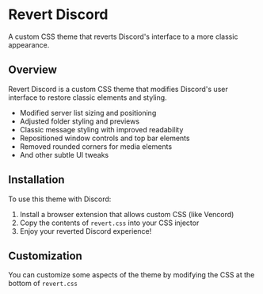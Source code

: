 # Revert Discord

A custom CSS theme that reverts Discord's interface to a more classic appearance.

## Overview

Revert Discord is a custom CSS theme that modifies Discord's user interface to restore classic elements and styling.

- Modified server list sizing and positioning
- Adjusted folder styling and previews
- Classic message styling with improved readability
- Repositioned window controls and top bar elements
- Removed rounded corners for media elements
- And other subtle UI tweaks

## Installation

To use this theme with Discord:

1. Install a browser extension that allows custom CSS (like Vencord)
2. Copy the contents of `revert.css` into your CSS injector
3. Enjoy your reverted Discord experience!

## Customization

You can customize some aspects of the theme by modifying the CSS at the bottom of `revert.css`